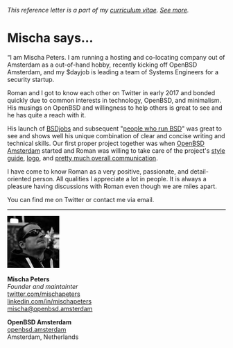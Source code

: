 _This reference letter is a part of my [curriculum vitae](/cv.html).
[See&nbsp;more](./)._

# Mischa says...

<p class="quote">&#8220;I am Mischa Peters. I am running a hosting
and co-locating company out of Amsterdam as a out-of-hand hobby,
recently kicking off OpenBSD Amsterdam, and my $dayjob is leading
a team of Systems Engineers for a security startup.</p>

Roman and I got to know each other on Twitter in early 2017 and
bonded quickly due to common interests in technology, OpenBSD, and
minimalism. His musings on OpenBSD and willingness to help others
is great to see and he has quite a reach with it.

His launch of [BSDjobs](https://www.bsdjobs.com/) and subsequent
"[people who run BSD](https://www.bsdjobs.com/people/)" was great
to see and shows well his unique combination of clear and concise
writing and technical skills. Our first proper project together was
when [OpenBSD Amsterdam](https://openbsd.amsterdam/?rz) started and
Roman was willing to take care of the project's [style
guide](/openbsd.amsterdam/), [logo](/openbsd.amsterdam/), and [pretty
much overall
communication](https://twitter.com/search?q=from:@romanzolotarev+@openbsdams).

I have come to know Roman as a very positive, passionate, and
detail-oriented person. All qualities I appreciate a lot in people.
It is always a pleasure having discussions with Roman even though
we are miles apart.

You can find me on Twitter or contact me via email.

---

<img src="mp.jpeg" class="avatar">

**Mischa Peters**<br>
_Founder and maintainter_<br>
[twitter.com/mischapeters](https://twitter.com/mischapeters)<br>
[linkedin.com/in/mischapeters](https://linkedin.com/in/mischapeters)<br>
mischa@openbsd.amsterdam

**OpenBSD Amsterdam**<br>
[openbsd.amsterdam](https://openbsd.amsterdam/?rz)<br>
Amsterdam, Netherlands
